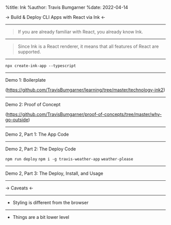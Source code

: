%title: Ink
%author: Travis Bumgarner
%date: 2022-04-14

-> Build & Deploy CLI Apps with React via Ink <-

--------------------------------------------------

> If you are already familiar with React, you already know Ink.

-------------------------------------------------

> Since Ink is a React renderer, it means that all features of React are supported. 

-------------------------------------------------

`npx create-ink-app --typescript`

-------------------------------------------------

Demo 1: Boilerplate

(https://github.com/TravisBumgarner/learning/tree/master/technology-ink2)

-------------------------------------------------

Demo 2: Proof of Concept

(https://github.com/TravisBumgarner/proof-of-concepts/tree/master/why-go-outside)

-------------------------------------------------

Demo 2, Part 1: The App Code

-------------------------------------------------

Demo 2, Part 2: The Deploy Code

`npm run deploy`
`npm i -g travis-weather-app`
`weather-please`

-------------------------------------------------

Demo 2, Part 3: The Deploy, Install, and Usage

-------------------------------------------------

-> Caveats <- 

-------------------------------------------------

- Styling is different from the browser

-------------------------------------------------

- Things are a bit lower level
